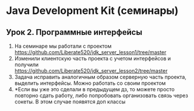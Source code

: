 # Java Development Kit (семинары)

## Урок 2. Программные интерфейсы
1. На семинаре мы работали с проектом https://github.com/Liberate520/jdk_server_lesson1/tree/master
2. Изменили клиентскую часть проекта с учетом интерфейсов и получили https://github.com/Liberate520/jdk_server_lesson2/tree/master
3. Задача исправить аналогичным образом серверную часть проекта, выделить интерфейсы. Можно работать со своим проектом
4. *Если вы уже это сделали в предыдущем дз, то можете просто повторно сдать работу, либо попробовать организовать связь через сокеты. В этом случае появятся доп классы